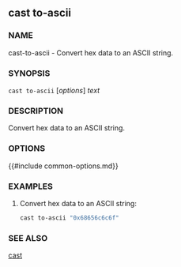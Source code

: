 ## cast to-ascii

### NAME

cast-to-ascii - Convert hex data to an ASCII string.

### SYNOPSIS

``cast to-ascii`` [*options*] *text*

### DESCRIPTION

Convert hex data to an ASCII string.

### OPTIONS

{{#include common-options.md}}

### EXAMPLES

1. Convert hex data to an ASCII string:
    ```sh
    cast to-ascii "0x68656c6c6f"
    ```

### SEE ALSO

[cast](./cast.md)
